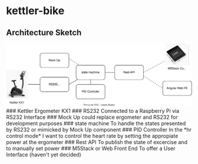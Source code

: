 # kettler-bike
## Architecture Sketch
<img src="./kettler.drawio.svg">
### Kettler Ergometer KX1
### RS232 
Connected to a Raspberry Pi via RS232 Interface
### Mock Up 
could replace ergometer and RS232 for development purposes
### state machine
To handle the states presented by RS232 or mimicked by Mock Up component
### PID Controller
In the *hr control mode* I  want to control the heart rate by setting the appropiate power at the ergometer
### Rest API
To publish  the state of excercise and to manually set power
### M5Stack or Web Front End
To offer a User Interface (haven't yet decided)
